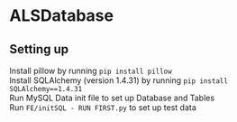 # ALSDatabase

## Setting up
Install pillow by running `pip install pillow` <br>
Install SQLAlchemy (version 1.4.31) by running `pip install SQLAlchemy==1.4.31` <br>
Run MySQL Data init file to set up Database and Tables <br>
Run `FE/initSQL - RUN FIRST.py` to set up test data

